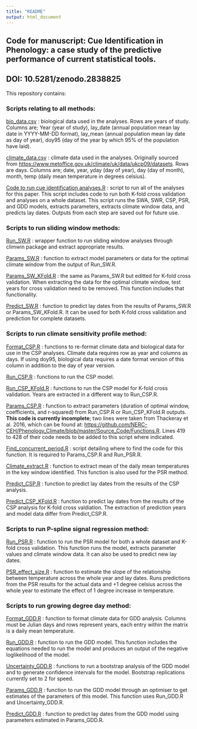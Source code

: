 ```yaml
---
title: "README"
output: html_document
---
```


## Code for manuscript: Cue Identification in Phenology: a case study of the predictive performance of current statistical tools. 

## DOI: 10.5281/zenodo.2838825

This repository contains:

### Scripts relating to all methods:

[bio_data.csv](https://github.com/emilygsimmonds/Cue_Identification/blob/master/bio_data.csv) : biological data used in the analyses. Rows are years of study. Columns are; Year (year of study), lay_date (annual population mean lay date in YYYY-MM-DD format), lay_mean (annual population mean lay date as day of year), doy95 (day of the year by which 95% of the population have laid).

[climate_data.csv](https://github.com/emilygsimmonds/Cue_Identification/blob/master/climate_data.csv) : climate data used in the analyses. Originally sourced from https://www.metoffice.gov.uk/climate/uk/data/ukcp09/datasets. Rows are days. Columns are; date, year, yday (day of year), day (day of month), month, temp (daily mean temperature in degrees celsius). 

[Code to run cue identification analyses.R](https://github.com/emilygsimmonds/Cue_Identification/blob/master/Code%20to%20run%20cue%20identification%20analyses.R) : script to run all of the analyses for this paper. This script includes code to run both K-fold cross validation and analyses on a whole dataset. This script runs the SWA, SWR, CSP, PSR, and GDD models, extracts parameters, extracts climate window data, and predicts lay dates. Outputs from each step are saved out for future use. 

### Scripts to run sliding window methods:

[Run_SW.R](https://github.com/emilygsimmonds/Cue_Identification/blob/master/Run_SW.R) : wrapper function to run sliding window analyses through climwin package and extract appropriate results.

[Params_SW.R](https://github.com/emilygsimmonds/Cue_Identification/blob/master/Params_SW.R) : function to extract model parameters or data for the optimal climate window from the output of Run_SW.R.

[Params_SW_KFold.R](https://github.com/emilygsimmonds/Cue_Identification/blob/master/Params_SW_KFold.R) : the same as Params_SW.R but editted for K-fold cross validation. When extracting the data for the optimal climate window, test years for cross validation need to be removed. This function includes that functionality.

[Predict_SW.R](https://github.com/emilygsimmonds/Cue_Identification/blob/master/Predict_SW.R) : function to predict lay dates from the results of Params_SW.R or Params_SW_KFold.R. It can be used for both K-fold cross validation and prediction for complete datasets.

### Scripts to run climate sensitivity profile method:

[Format_CSP.R](https://github.com/emilygsimmonds/Cue_Identification/blob/master/Format_CSP.R) : functions to re-format climate data and biological data for use in the CSP analyses. Climate data requires row as year and columns as days. If using doy95, biological data requires a date format version of this column in addition to the day of year version.

[Run_CSP.R](https://github.com/emilygsimmonds/Cue_Identification/blob/master/Run_CSP.R) : functions to run the CSP model.

[Run_CSP_KFold.R](https://github.com/emilygsimmonds/Cue_Identification/blob/master/Run_CSP_KFold.R) : functions to run the CSP model for K-fold cross validation. Years are extracted in a different way to Run_CSP.R.

[Params_CSP.R](https://github.com/emilygsimmonds/Cue_Identification/blob/master/Params_CSP.R) : function to extract parameters (duration of optimal window, coefficients, and r-squared) from Run_CSP.R or Run_CSP_KFold.R outputs. **This code is currently incomplete**; two lines were taken from Thackeray et al. 2016, which can be found at: https://github.com/NERC-CEH/Phenology_Climate/blob/master/Source_Code/Functions.R. Lines 419 to 428 of their code needs to be added to this script where indicated.

[Find_concurrent_period.R](https://github.com/emilygsimmonds/Cue_Identification/blob/master/Find_concurrent_period.R) : script detailing where to find the code for this function. It is required to Params_CSP.R and Run_PSR.R.

[Climate_extract.R](https://github.com/emilygsimmonds/Cue_Identification/blob/master/Climate_extract.R) : function to extract mean of the daily mean temperatures in the key window identified. This function is also used for the PSR method.

[Predict_CSP.R](https://github.com/emilygsimmonds/Cue_Identification/blob/master/Predict_CSP.R) : function to predict lay dates from the results of the CSP analysis.

[Predict_CSP_KFold.R](https://github.com/emilygsimmonds/Cue_Identification/blob/master/Predict_CSP_KFold.R) : function to predict lay dates from the results of the CSP analysis for K-fold cross valdiation. The extraction of prediction years and model data differ from Predict_CSP.R.

### Scripts to run P-spline signal regression method:

[Run_PSR.R](https://github.com/emilygsimmonds/Cue_Identification/blob/master/run_PSR.R) : function to run the PSR model for both a whole dataset and K-fold cross validation. This function runs the model, extracts parameter values and climate window data. It can also be used to predict new lay dates.

[PSR_effect_size.R](https://github.com/emilygsimmonds/Cue_Identification/blob/master/PSR_effect_size.R) : function to estimate the slope of the relationship between temperature across the whole year and lay dates. Runs predictions from the PSR results for the actual data and +1 degree celsius across the whole year to estimate the effect of 1 degree increase in temperature.

### Scripts to run growing degree day method:

[Format_GDD.R](https://github.com/emilygsimmonds/Cue_Identification/blob/master/Format_GDD.R) : function to format climate data for GDD analysis. Columns must be Julian days and rows represent years, each entry within the matrix is a daily mean temperature.

[Run_GDD.R](https://github.com/emilygsimmonds/Cue_Identification/blob/master/Run_GDD.R) : function to run the GDD model. This function includes the equations needed to run the model and produces an output of the negative loglikelihood of the model.

[Uncertainty_GDD.R](https://github.com/emilygsimmonds/Cue_Identification/blob/master/Uncertainty_GDD.R) : functions to run a bootstrap analysis of the GDD model and to generate confidence intervals for the model. Bootstrap replications currently set to 2 for speed.

[Params_GDD.R](https://github.com/emilygsimmonds/Cue_Identification/blob/master/Params_GDD.R) : function to run the GDD model through an optimiser to get estimates of the parameters of this model. This function uses Run_GDD.R and Uncertainty_GDD.R.

[Predict_GDD.R](https://github.com/emilygsimmonds/Cue_Identification/blob/master/Predict_GDD.R) : function to predict lay dates from the GDD model using parameters estimated in Params_GDD.R.




